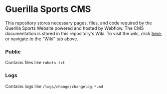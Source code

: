 # Guerilla Sports CMS

This repository stores necessary pages, files, and code required by the Guerilla Sports Website powered and hosted by Webflow. The CMS documentation is stored in this repository's Wiki. To visit the wiki, click [here](https://github.com/GuerillaSports/Webflow-CMS/wiki), or navigate to the "Wiki" tab above.

### Public

Contains files like `robots.txt`

### Logs

Contains logs like `/logs/change/changelog.*.md`
